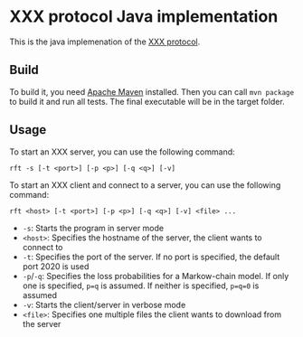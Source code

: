 # XXX protocol Java implementation

This is the java implemenation of the [XXX protocol](https://rfc.lennardn.xyz).

## Build

To build it, you need [Apache Maven](https://maven.apache.org) installed. Then you can call `mvn package` to build it and run all tests. The final executable will be in the target folder.

## Usage

To start an XXX server, you can use the following command:

```
rft -s [-t <port>] [-p <p>] [-q <q>] [-v]
```

To start an XXX client and connect to a server, you can use the following
command:

```
rft <host> [-t <port>] [-p <p>] [-q <q>] [-v] <file> ...
```

* `-s`: Starts the program in server mode
* `<host>`: Specifies the hostname of the server, the client wants to connect to
* `-t`: Specifies the port of the server. If no port is specified, the default
  port 2020 is used
* `-p`/`-q`: Specifies the loss probabilities for a Markow-chain model. If only
  one is specified, `p=q` is assumed. If neither is specified, `p=q=0` is
  assumed
* `-v`: Starts the client/server in verbose mode
* `<file>`: Specifies one multiple files the client wants to download from the
  server
